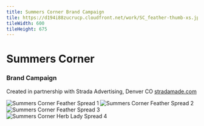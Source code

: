 ```yaml
---
title: Summers Corner Brand Campaign
tile: https://d194i88zucrucp.cloudfront.net/work/SC_feather-thumb-xs.jpg
tileWidth: 600
tileHeight: 675
---
```


# Summers Corner

### Brand Campaign

Created in partnership with Strada Advertising, Denver CO [stradamade.com](http://www.stradamade.com)

![Summers Corner Feather Spread 1](https://d194i88zucrucp.cloudfront.net/work/SC_FeatherSpread1-lg.jpg)
![Summers Corner Feather Spread 2](https://d194i88zucrucp.cloudfront.net/work/SC_FeatherSpread2-lg.jpg)
![Summers Corner Feather Spread 3](https://d194i88zucrucp.cloudfront.net/work/SC_FeatherSpread3-lg.jpg)
![Summers Corner Herb Lady Spread 4](https://d194i88zucrucp.cloudfront.net/work/SC_HerbLadySpread-lg.jpg)
